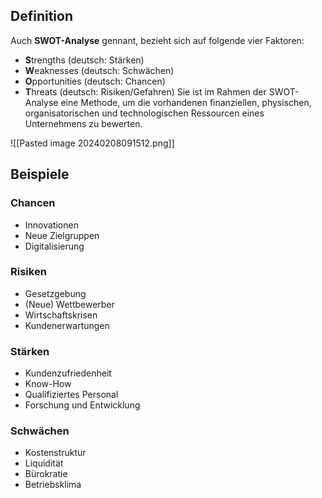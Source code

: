 ## Definition 
Auch **SWOT-Analyse** gennant, bezieht sich auf folgende vier Faktoren:
- **S**trengths (deutsch: Stärken)
- **W**eaknesses (deutsch: Schwächen)
- **O**pportunities (deutsch: Chancen)
- **T**hreats (deutsch: Risiken/Gefahren)
Sie ist im Rahmen der SWOT-Analyse eine Methode, um die vorhandenen finanziellen, physischen, organisatorischen und technologischen Ressourcen eines Unternehmens zu bewerten.

![[Pasted image 20240208091512.png]]

## Beispiele
### Chancen 
+ Innovationen
+ Neue Zielgruppen
+ Digitalisierung
### Risiken
+ Gesetzgebung
+ (Neue) Wettbewerber
+ Wirtschaftskrisen 
+ Kundenerwartungen
### Stärken
+ Kundenzufriedenheit
+ Know-How
+ Qualifiziertes Personal
+ Forschung und Entwicklung
### Schwächen
+ Kostenstruktur
+ Liquidität
+ Bürokratie
+ Betriebsklima
